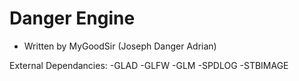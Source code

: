 # Danger Engine 
- Written by MyGoodSir (Joseph Danger Adrian)


External Dependancies:
-GLAD
-GLFW
-GLM
-SPDLOG
-STBIMAGE
